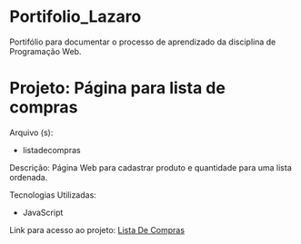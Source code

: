 # Portifolio_Lazaro
Portifólio para documentar o processo de aprendizado da disciplina de Programação Web.
  
  <h1>Projeto: Página para lista de compras</h1>
  
  Arquivo (s):
  <ul>
  <li>listadecompras</li>
  </ul>
  
  Descrição: Página Web para cadastrar produto e quantidade para uma lista ordenada.
  
  Tecnologias Utilizadas:
  <ul>
  <li>JavaScript</li>
  </ul>
 
 Link para acesso ao projeto:
<a href="https://script.google.com/macros/s/AKfycbwMpfIquhDiftkr6I9g75HMNyducZ-xM6U3PAmic8GjCrXJCI290nZghQAQMoV6Ydao3Q/exec">Lista De Compras</a>
